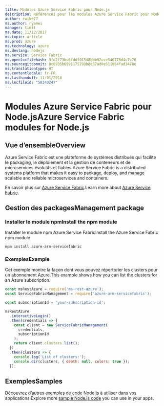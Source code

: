 ```yaml
---
title: Modules Azure Service Fabric pour Node.js
description: Références pour les modules Azure Service Fabric pour Node.js
author: rwike77
ms.author: ryanwi
manager: timlt
ms.date: 11/12/2017
ms.topic: article
ms.prod: azure
ms.technology: azure
ms.devlang: nodejs
ms.service: Service Fabric
ms.openlocfilehash: 3fd2f73bc6fddf01548bbb92cce540775d4c7c76
ms.sourcegitcommit: 8c6935b6591175798b8e37ad0e511864fad3478e
ms.translationtype: HT
ms.contentlocale: fr-FR
ms.lasthandoff: 11/01/2018
ms.locfileid: "50340247"
---
```

# <a name="azure-service-fabric-modules-for-nodejs"></a><span data-ttu-id="f70db-103">Modules Azure Service Fabric pour Node.js</span><span class="sxs-lookup"><span data-stu-id="f70db-103">Azure Service Fabric modules for Node.js</span></span>

## <a name="overview"></a><span data-ttu-id="f70db-104">Vue d’ensemble</span><span class="sxs-lookup"><span data-stu-id="f70db-104">Overview</span></span>

<span data-ttu-id="f70db-105">Azure Service Fabric est une plateforme de systèmes distribués qui facilite le packaging, le déploiement et la gestion de conteneurs et de microservices évolutifs et fiables.</span><span class="sxs-lookup"><span data-stu-id="f70db-105">Azure Service Fabric is a distributed systems platform that makes it easy to package, deploy, and manage scalable and reliable microservices and containers.</span></span>

<span data-ttu-id="f70db-106">En savoir plus sur [Azure Service Fabric](https://docs.microsoft.com/azure/service-fabric/service-fabric-overview).</span><span class="sxs-lookup"><span data-stu-id="f70db-106">Learn more about [Azure Service Fabric](https://docs.microsoft.com/azure/service-fabric/service-fabric-overview).</span></span>

## <a name="management-package"></a><span data-ttu-id="f70db-107">Gestion des packages</span><span class="sxs-lookup"><span data-stu-id="f70db-107">Management package</span></span>

### <a name="install-the-npm-module"></a><span data-ttu-id="f70db-108">Installer le module npm</span><span class="sxs-lookup"><span data-stu-id="f70db-108">Install the npm module</span></span>

<span data-ttu-id="f70db-109">Installer le module npm Azure Service Fabric</span><span class="sxs-lookup"><span data-stu-id="f70db-109">Install the Azure Service Fabric npm module</span></span>

```bash
npm install azure-arm-servicefabric
```

### <a name="example"></a><span data-ttu-id="f70db-110">Exemples</span><span class="sxs-lookup"><span data-stu-id="f70db-110">Example</span></span>

<span data-ttu-id="f70db-111">Cet exemple montre la façon dont vous pouvez répertorier les clusters pour un abonnement Azure.</span><span class="sxs-lookup"><span data-stu-id="f70db-111">This example shows how you can list the clusters for an Azure subscription.</span></span>

```javascript
const msRestAzure = require('ms-rest-azure');
const ServiceFabricManagement = require('azure-arm-servicefabric');

const subscriptionId = 'your-subscription-id';

msRestAzure
  .interactiveLogin()
  .then(credentials => {
    const client = new ServiceFabricManagement(
      credentials,
      subscriptionId
    );
    return client.clusters.list();
  })
  .then(clusters => {
    console.log('List of clusters:');
    console.dir(clusters, { depth: null, colors: true });
  });
```

## <a name="samples"></a><span data-ttu-id="f70db-112">Exemples</span><span class="sxs-lookup"><span data-stu-id="f70db-112">Samples</span></span>

<span data-ttu-id="f70db-113">Découvrez d’autres [exemples de code Node.js](https://azure.microsoft.com/resources/samples/?platform=nodejs) à utiliser dans vos applications.</span><span class="sxs-lookup"><span data-stu-id="f70db-113">Explore more [sample Node.js code](https://azure.microsoft.com/resources/samples/?platform=nodejs) you can use in your apps.</span></span>
